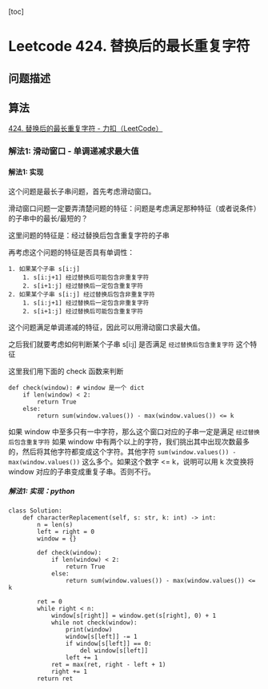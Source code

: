 [toc]

# Leetcode 424. 替换后的最长重复字符

## 问题描述

## 算法

[424. 替换后的最长重复字符 - 力扣（LeetCode）](https://leetcode-cn.com/problems/longest-repeating-character-replacement/)


### 解法1: 滑动窗口 - 单调递减求最大值


#### 解法1: 实现

这个问题是最长子串问题，首先考虑滑动窗口。

滑动窗口问题一定要弄清楚问题的特征：问题是考虑满足那种特征（或者说条件）的子串中的最长/最短的？

这里问题的特征是：经过替换后包含重复字符的子串

再考虑这个问题的特征是否具有单调性：

```
1. 如果某个子串 s[i:j] 
    1. s[i:j+1] 经过替换后可能包含非重复字符
    2. s[i+1:j] 经过替换后一定包含重复字符
2. 如果某个子串 s[i:j] 经过替换后包含非重复字符
    1. s[i:j+1] 经过替换后一定包含非重复字符
    2. s[i+1:j] 经过替换后可能包含重复字符
```

这个问题满足单调递减的特征，因此可以用滑动窗口求最大值。

之后我们就要考虑如何判断某个子串 s[i:j] 是否满足 `经过替换后包含重复字符` 这个特征

这里我们用下面的 check 函数来判断

```
def check(window): # window 是一个 dict
    if len(window) < 2:
        return True
    else:
        return sum(window.values()) - max(window.values()) <= k
```

如果 window 中至多只有一中字符，那么这个窗口对应的子串一定是满足 `经过替换后包含重复字符`
如果 window 中有两个以上的字符，我们挑出其中出现次数最多的，然后将其他字符都变成这个字符。其他字符 `sum(window.values()) - max(window.values())` 这么多个。如果这个数字 <= k，说明可以用 k 次变换将 window 对应的子串变成重复子串。否则不行。

##### 解法1: 实现：python

```
class Solution:
    def characterReplacement(self, s: str, k: int) -> int:
        n = len(s)
        left = right = 0
        window = {}

        def check(window):
            if len(window) < 2:
                return True
            else:
                return sum(window.values()) - max(window.values()) <= k
    
        ret = 0
        while right < n:
            window[s[right]] = window.get(s[right], 0) + 1
            while not check(window):
                print(window)
                window[s[left]] -= 1
                if window[s[left]] == 0:
                    del window[s[left]]
                left += 1
            ret = max(ret, right - left + 1)
            right += 1
        return ret
```